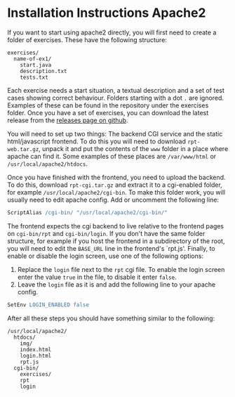 # Installation Instructions Apache2
If you want to start using apache2 directly, you will first need to create a folder of exercises. These have the following structure:

```
exercises/
  name-of-ex1/
    start.java
    description.txt
    tests.txt
```

Each exercise needs a start situation, a textual description and a set of test cases showing correct behaviour. Folders starting with a dot `.` are ignored. Examples of these can be found in the repository under the exercises folder.
Once you have a set of exercises, you can download the latest release from the [releases page on github](https://github.com/ideas-edu/refactor-tutor/releases/latest).

You will need to set up two things: The backend CGI service and the static html/javascript frontend. To do this you will need to download `rpt-web.tar.gz`, unpack it and put the contents of the `www` folder in a place where apache can find it. Some examples of these places are `/var/www/html` or `/usr/local/apache2/htdocs`. 

Once you have finished with the frontend, you need to upload the backend. To do this, download `rpt-cgi.tar.gz` and extract it to a cgi-enabled folder, for example `/usr/local/apache2/cgi-bin`. To make this folder work, you will usually need to edit apache config. Add or uncomment the following line:

```apache
ScriptAlias /cgi-bin/ "/usr/local/apache2/cgi-bin/"
```

The frontend expects the cgi backend to live relative to the frontend pages on `cgi-bin/rpt` and `cgi-bin/login`. If you don't have the same folder structure, for example if you host the frontend in a subdirectory of the root, you will need to edit the `BASE_URL` line in the frontend's `rpt.js'.
Finally, to enable or disable the login screen, use one of the following options:

1. Replace the `login` file next to the `rpt` cgi file. To enable the login screen enter the value `true` in the file, to disable it enter `false`. 
2. Leave the `login` file as it is and add the following line to your apache config.

```apache
SetEnv LOGIN_ENABLED false
```

After all these steps you should have something similar to the following:

```
/usr/local/apache2/
  htdocs/
    img/
    index.html
    login.html
    rpt.js
  cgi-bin/
    exercises/
    rpt
    login
```
